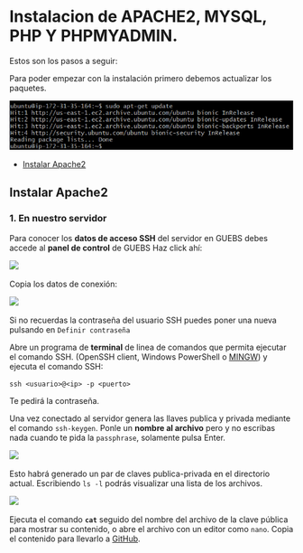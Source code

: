 # Instalacion de APACHE2, MYSQL, PHP Y PHPMYADMIN.
Estos son los pasos a seguir:

Para poder empezar con la instalación primero debemos actualizar los paquetes.

![](awsImages/aws-update.png)

  - [Instalar Apache2](#instalar-apache2)

## Instalar Apache2

### 1. En nuestro servidor
Para conocer los **datos de acceso SSH** del servidor en GUEBS debes accede al **panel de control** de GUEBS Haz click ahí:
   
![](images/doc10/doc10-panel-de-control-guebs.png)

Copia los datos de conexión:

![](images/doc10/doc10-panel-de-contro-datos-de-acceso-ssh.png)

Si no recuerdas la contraseña del usuario SSH puedes poner una nueva pulsando en `Definir contraseña`

Abre un programa de **terminal** de linea de comandos que permita ejecutar el comando SSH. (OpenSSH client, Windows PowerShell o [MINGW](https://www.google.com/search?q=MINGW)) y ejecuta el comando SSH:

    ssh <usuario>@<ip> -p <puerto>

Te pedirá la contraseña.

Una vez conectado al servidor genera las llaves publica y privada mediante el comando `ssh-keygen`. Ponle un **nombre al archivo** pero y no escribas nada cuando te pida la `passphrase`, solamente pulsa Enter.

![](images/doc10/doc10-conectarse-al-servidor-por-ssh.png)

Esto habrá generado un par de claves publica-privada en el directorio actual. Escribiendo `ls -l` podrás visualizar una lista de los archivos.

![](images/doc10/doc10-claves-publica-y-privada.png)

Ejecuta el comando **`cat`** seguido del nombre del archivo de la clave pública para mostrar su contenido, o abre el archivo con un editor como `nano`. Copia el contenido para llevarlo a [GitHub](https://github.com).
